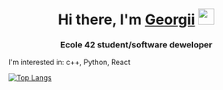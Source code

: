 <h1 align="center">Hi there, I'm <a href="https://www.linkedin.com/in/georgii-shakhov-a42720258/" target="_blank">Georgii</a> 
<img src="https://github.com/blackcater/blackcater/raw/main/images/Hi.gif" height="32"/></h1>
<h3 align="center">Ecole 42 student/software deweloper</h3>
 
 I'm interested in: c++, Python, React
 
[![Top Langs](https://github-readme-stats.vercel.app/api/top-langs/?username=Gajayme&layout=compact)](https://github.com/anuraghazra/github-readme-stats)


<!--
**Gajayme/Gajayme** is a ✨ _special_ ✨ repository because its `README.md` (this file) appears on your GitHub profile.

Here are some ideas to get you started:

- 🔭 I’m currently working on ...
- 🌱 I’m currently learning ...
- 👯 I’m looking to collaborate on ...
- 🤔 I’m looking for help with ...
- 💬 Ask me about ...
- 📫 How to reach me: ...
- 😄 Pronouns: ...
- ⚡ Fun fact: ...
-->

